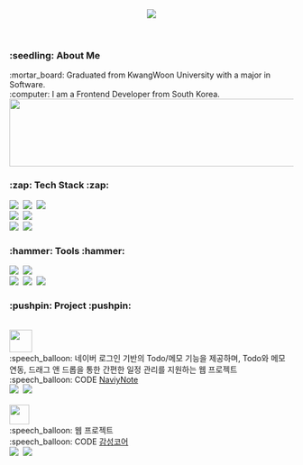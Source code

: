 <!-- 마크다운 문법 대신 HTML 문법 사용 -->
<div align="center"> 
  <header>
    <img src="https://capsule-render.vercel.app/api?type=cylinder&color=auto&height=100&section=header&text=SunJin's%20GitHub&fontSize=40" />
  </header>
</div>
<div>
  <h3> :seedling: About Me</h3>
  <div>
    :mortar_board: Graduated from KwangWoon University with a major in Software.<br>
    :computer: I am a Frontend Developer from South Korea.
  </div>
</div>
<a href="https://github.com/devxb/gitanimals">
  <img src="https://render.gitanimals.org/lines/{SJ-1220}?pet-id=1" width="1000" height="120"/>
</a>
<h3>:zap: Tech Stack :zap:</h3>
<div>
  <img src="https://img.shields.io/badge/react-20232a.svg?style=for-the-badge&logo=react&logoColor=61DAFB" />&nbsp
  <img src="https://img.shields.io/badge/javascript-F7DF1E.svg?style=for-the-badge&logo=javascript&logoColor=20232a" />&nbsp
  <img src="https://img.shields.io/badge/html5-E34F26.svg?style=for-the-badge&logo=html5&logoColor=white" />&nbsp
</div>
<div>
  <img src="https://img.shields.io/badge/tailwindcss-1daabb.svg?style=for-the-badge&logo=tailwind-css&logoColor=white" />&nbsp
  <img src="https://img.shields.io/badge/css3-1572B6.svg?style=for-the-badge&logo=css3&logoColor=white" />&nbsp
</div>
<div>
  <img src="https://img.shields.io/badge/typescript-%23007ACC.svg?style=for-the-badge&logo=typescript&logoColor=white"/>&nbsp
  <img src="https://img.shields.io/badge/Next-black?style=for-the-badge&logo=next.js&logoColor=white"/>&nbsp
</div>
<h3>:hammer: Tools :hammer:</h3>
<div>
  <img src="https://img.shields.io/badge/git-F05033.svg?style=for-the-badge&logo=git&logoColor=white" />&nbsp
  <img src="https://img.shields.io/badge/github-181717.svg?style=for-the-badge&logo=github&logoColor=white" />&nbsp
</div>
<div>
  <img src="https://img.shields.io/badge/Notion-F3F3F3.svg?style=for-the-badge&logo=notion&logoColor=black" />&nbsp
  <img src="https://img.shields.io/badge/figma-F24E1E.svg?style=for-the-badge&logo=figma&logoColor=white" />&nbsp
  <img src="https://img.shields.io/badge/VSCode-2C2C32.svg?style=for-the-badge&logo=visual-studio-code&logoColor=22ABF3" />&nbsp
</div>
<h3>:pushpin: Project :pushpin:</h3><br>
<div>
  <img src="https://github.com/user-attachments/assets/d2f74c72-61f6-4e6d-ad61-42af5c9abd2c" height="40"/>    
  <div>:speech_balloon: 네이버 로그인 기반의 Todo/메모 기능을 제공하며, Todo와 메모 연동, 드래그 앤 드롭을 통한 간편한 일정 관리를 지원하는 웹 프로젝트</div>
  <div>:speech_balloon: CODE <a href="https://github.com/SJ-1220/NaviyNote">NaviyNote</a> </div>
  <div>
    <img src="https://img.shields.io/badge/typescript-%23007ACC.svg?style=for-the-badge&logo=typescript&logoColor=white"/>&nbsp
    <img src="https://img.shields.io/badge/Next-black?style=for-the-badge&logo=next.js&logoColor=white"/>
</div><br>
<div>
  <img src="https://github.com/user-attachments/assets/e5d6968d-06d1-456c-9624-9452ed797193" height="35"/>
  <div>:speech_balloon: 웹 프로젝트</div>
  <div>:speech_balloon: CODE <a href="https://github.com/EmotionalCore/frontend">감성코어</a></div>
  <div>
    <img src="https://img.shields.io/badge/typescript-%23007ACC.svg?style=for-the-badge&logo=typescript&logoColor=white"/>&nbsp
    <img src="https://img.shields.io/badge/Next-black?style=for-the-badge&logo=next.js&logoColor=white"/>
  </div>
</div>
